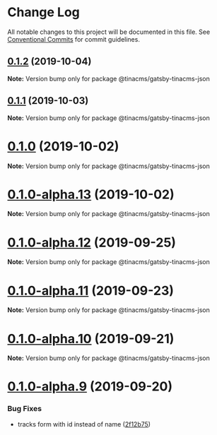 # Change Log

All notable changes to this project will be documented in this file.
See [Conventional Commits](https://conventionalcommits.org) for commit guidelines.

## [0.1.2](https://github.com/tinacms/tinacms/compare/@tinacms/gatsby-tinacms-json@0.1.2-alpha.0...@tinacms/gatsby-tinacms-json@0.1.2) (2019-10-04)

**Note:** Version bump only for package @tinacms/gatsby-tinacms-json





## [0.1.1](https://github.com/tinacms/tinacms/compare/@tinacms/gatsby-tinacms-json@0.1.0...@tinacms/gatsby-tinacms-json@0.1.1) (2019-10-03)

**Note:** Version bump only for package @tinacms/gatsby-tinacms-json





# [0.1.0](https://github.com/tinacms/tinacms/compare/@tinacms/gatsby-tinacms-json@0.1.0-alpha.13...@tinacms/gatsby-tinacms-json@0.1.0) (2019-10-02)

**Note:** Version bump only for package @tinacms/gatsby-tinacms-json





# [0.1.0-alpha.13](https://github.com/tinacms/tinacms/compare/@tinacms/gatsby-tinacms-json@0.1.0-alpha.12...@tinacms/gatsby-tinacms-json@0.1.0-alpha.13) (2019-10-02)

**Note:** Version bump only for package @tinacms/gatsby-tinacms-json





# [0.1.0-alpha.12](https://github.com/tinacms/tinacms/compare/@tinacms/gatsby-tinacms-json@0.1.0-alpha.11...@tinacms/gatsby-tinacms-json@0.1.0-alpha.12) (2019-09-25)

**Note:** Version bump only for package @tinacms/gatsby-tinacms-json





# [0.1.0-alpha.11](https://github.com/tinacms/tinacms/compare/@tinacms/gatsby-tinacms-json@0.1.0-alpha.10...@tinacms/gatsby-tinacms-json@0.1.0-alpha.11) (2019-09-23)

**Note:** Version bump only for package @tinacms/gatsby-tinacms-json





# [0.1.0-alpha.10](https://github.com/tinacms/tinacms/compare/@tinacms/gatsby-tinacms-json@0.1.0-alpha.9...@tinacms/gatsby-tinacms-json@0.1.0-alpha.10) (2019-09-21)

**Note:** Version bump only for package @tinacms/gatsby-tinacms-json





# [0.1.0-alpha.9](https://github.com/tinacms/tinacms/compare/@tinacms/gatsby-tinacms-json@0.1.0-alpha.8...@tinacms/gatsby-tinacms-json@0.1.0-alpha.9) (2019-09-20)


### Bug Fixes

* tracks form with id instead of name ([2f12b75](https://github.com/tinacms/tinacms/commit/2f12b75))
